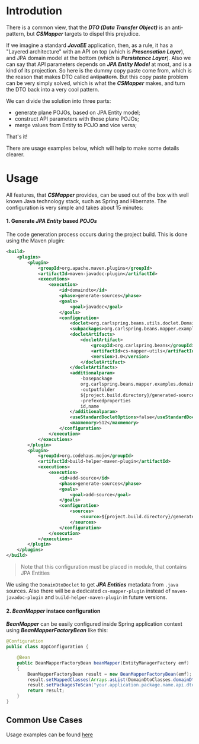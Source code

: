 # Introdution

There is a common view, that the **_DTO (Data Transfer Object)_**  is an anti-pattern, but **_CSMapper_** targets to dispel this prejudice.

If we imagine a standard **_JavaEE_** application, then, as a rule, it has a "Layered architecture" with an API on top (which is **_Presensation Layer_**), and JPA domain model at the bottom (which is **_Persistence Layer_**). Also we can say that API parameters depends on **_JPA Entity Model_** at most, and is a kind of its projection. So here is the dummy copy paste come from, which is the reason that makes DTO called ~~antipattern~~. But this copy paste problem can be very simply solved, which is what the **_CSMapper_** makes, and turn the DTO back into a very cool pattern.

We can divide the solution into three parts:
* generate plane POJOs, based on JPA Entity model;
* construct API parameters with those plane POJOs;
* merge values from Entity to POJO and vice versa;

That's it! 

There are usage examples below, which will help to make some details clearer.

# Usage

All features, that **_CSMapper_** provides, can be used out of the box with well known Java technology stack, such as Spring and Hibernate. The configuration is very simple and takes about 15 minutes:

#### 1. Generate **_JPA Entity_** based **_POJOs_**

The code generation process occurs during the project build. This is done using the Maven plugin:

```xml
<build>
	<plugins>
		<plugin>
			<groupId>org.apache.maven.plugins</groupId>
			<artifactId>maven-javadoc-plugin</artifactId>
			<executions>
				<execution>
					<id>domaindto</id>
					<phase>generate-sources</phase>
					<goals>
						<goal>javadoc</goal>
					</goals>
					<configuration>
						<doclet>org.carlspring.beans.utils.doclet.DomainDtoDoclet</doclet>
						<subpackages>org.carlspring.beans.mapper.examples.domain</subpackages>
						<docletArtifacts>
							<docletArtifact>
								<groupId>org.carlspring.beans</groupId>
								<artifactId>cs-mapper-utils</artifactId>
								<version>1.0</version>
							</docletArtifact>
						</docletArtifacts>
						<additionalparam>
							-basepackage
							org.carlspring.beans.mapper.examples.domain
							-outputfolder
							${project.build.directory}/generated-sources
							-prefexedproperties
							id,name
						</additionalparam>
						<useStandardDocletOptions>false</useStandardDocletOptions>
						<maxmemory>512</maxmemory>
					</configuration>
				</execution>
			</executions>
		</plugin>
		<plugin>
			<groupId>org.codehaus.mojo</groupId>
			<artifactId>build-helper-maven-plugin</artifactId>
			<executions>
				<execution>
					<id>add-source</id>
					<phase>generate-sources</phase>
					<goals>
						<goal>add-source</goal>
					</goals>
					<configuration>
						<sources>
							<source>${project.build.directory}/generated-sources</source>
						</sources>
					</configuration>
				</execution>
			</executions>
		</plugin>
	</plugins>
</build>
```
> Note that this configuration must be placed in module, that contains JPA Entities

We using the `DomainDtoDoclet` to get **_JPA Entities_** metadata from `.java` sources. Also there will be a dedicated `cs-mapper-plugin` instead of `maven-javadoc-plugin` and `build-helper-maven-plugin` in future versions.

#### 2. **_BeanMapper_** instace configuration

**_BeanMapper_** can be easily configured inside Spring application context using **_BeanMapperFactoryBean_** like this:

```java
@Configuration
public class AppConfiguration {

    @Bean
    public BeanMapperFactoryBean beanMapper(EntityManagerFactory emf)
    {
        BeanMapperFactoryBean result = new BeanMapperFactoryBean(emf);
        result.setMappedClasses(Arrays.asList(DomainDtoClasses.domainDtoClasses));
        result.setPackagesToScan("your.application.package.name.api.dto");
        return result;
    }
}

```

## Common Use Cases

Usage examples can be found [here](https://github.com/sbespalov/cs-mapper/tree/master/cs-mapper-examples)
